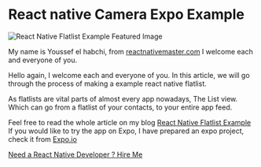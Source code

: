 
# React native Camera Expo Example

  

![React Native Flatlist Example Featured Image](https://reactnativemaster.com/wp-content/uploads/2019/11/React-Native-FlatList-Example.png)
  

My name is Youssef el habchi, from [reactnativemaster.com](https://reactnativemaster.com) I welcome each and everyone of you.


Hello again, I welcome each and everyone of you. In this article, we will go through the process of making a example react native flatlist.

As flatlists are vital parts of almost every app nowadays, The List view.  
Which can go from a flatlist of your contacts, to your entire app feed.

Feel free to read the whole article on my blog [React Native Flatlist Example](https://reactnativemaster.com/react-native-countdown-timer-example-using-momentjs/)
If you would like to try the app on Expo, I have prepared an expo project, check it from  [Expo.io](https://exp.host/@alhydra/react-native-flatlist-example)

[Need a React Native Developer ? Hire Me](https://reactnativemaster.com/senior-react-native-developer-ready-to-go/)
